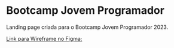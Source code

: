 # Bootcamp Jovem Programador
Landing page criada para o Bootcamp Jovem Programador 2023.

[Link para Wireframe no Figma: ]([https://exemplo.com/](https://www.figma.com/file/ncihJoX7PYWZesFDsVzPbN/Bootcamp?type=design&node-id=0%3A1&mode=design&t=r67XOz56UPpRlO3c-1))
